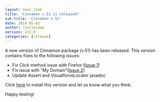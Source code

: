 ```yaml
---
layout: news_item
title: 'Cinnamon v.51 is released!'
sub-title: 'Cinnamon v.51'
date: 2014-05-01
author: ryojiosawa
version: v51.0
categories: [release]
---
```



A new version of Cinnamon package (v.51) has been released.  This version contains fixes to the following issues:

* Fix Click method issue with Firefox ([Issue 1](https://github.com/ryojiosawa/cinnamon/issues/1))
* Fix issue with "My Domain"([Issue 2](https://github.com/ryojiosawa/cinnamon/issues/2))
* Update Assert and VisualforceLocator javadoc

Click [here](https://login.salesforce.com/packaging/installPackage.apexp?p0=04td0000000N1MX) to install this version and let us know what you think.  

Happy testing!